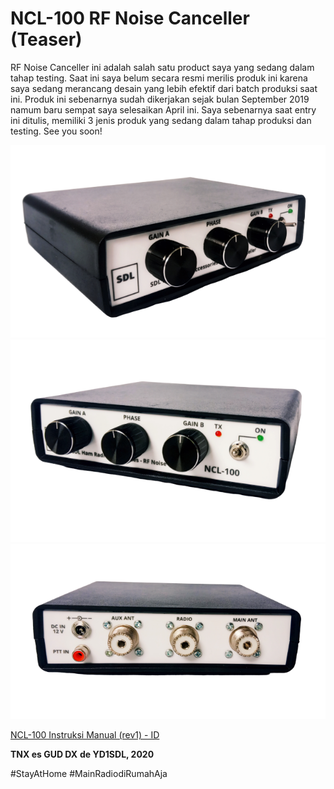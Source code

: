 # NCL-100 RF Noise Canceller (Teaser)

RF Noise Canceller ini adalah salah satu product saya yang sedang dalam tahap testing. Saat ini saya belum secara resmi merilis produk ini karena saya sedang merancang desain yang lebih efektif dari batch produksi saat ini. Produk ini sebenarnya sudah dikerjakan sejak bulan September 2019 namum baru sempat saya selesaikan April ini. Saya sebenarnya saat entry ini ditulis, memiliki 3 jenis produk yang sedang dalam tahap produksi dan testing. See you soon!

![](./front1.png)
![](./front2.png)
![](./rear.png)

[NCL-100 Instruksi Manual (rev1) - ID](./NCL-100_Manual.pdf)

**TNX es GUD DX**
**de YD1SDL, 2020**

#StayAtHome #MainRadiodiRumahAja
